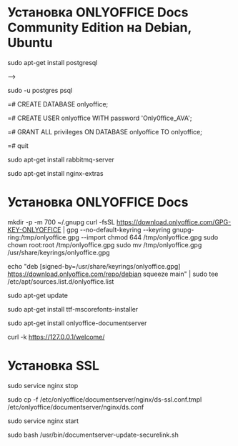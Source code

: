 # Установка ONLYOFFICE Docs Community Edition на Debian, Ubuntu

<!-- Установка и настройка PostgreSQL: -->

sudo apt-get install postgresql

<!-- Зайдем в sql-оболочку под пользователем posgrtes: --> -->

sudo -u postgres psql

<!-- Создадим базу данных и пользователя, который будет иметь к ней полный доступ: -->

=# CREATE DATABASE onlyoffice;

=# CREATE USER onlyoffice WITH password 'Only0ffice_AVA';

=# GRANT ALL privileges ON DATABASE onlyoffice TO onlyoffice;

=# quit

<!-- Установка rabbitmq: -->

sudo apt-get install rabbitmq-server

<!-- При использовании Ubuntu 18.04 потребуется установка пакета nginx-extras. Это можно сделать с помощью команды: -->

sudo apt-get install nginx-extras

# Установка ONLYOFFICE Docs

<!-- Добавьте GPG-ключ: -->

mkdir -p -m 700 ~/.gnupg
curl -fsSL https://download.onlyoffice.com/GPG-KEY-ONLYOFFICE | gpg --no-default-keyring --keyring gnupg-ring:/tmp/onlyoffice.gpg --import
chmod 644 /tmp/onlyoffice.gpg
sudo chown root:root /tmp/onlyoffice.gpg
sudo mv /tmp/onlyoffice.gpg /usr/share/keyrings/onlyoffice.gpg

<!-- Добавьте репозиторий ONLYOFFICE Docs: -->

echo "deb [signed-by=/usr/share/keyrings/onlyoffice.gpg] https://download.onlyoffice.com/repo/debian squeeze main" | sudo tee /etc/apt/sources.list.d/onlyoffice.list

<!-- Обновите кэш менеджера пакетов: -->

sudo apt-get update

<!-- Установите mscorefonts: -->

sudo apt-get install ttf-mscorefonts-installer

<!-- Установите ONLYOFFICE Docs -->

sudo apt-get install onlyoffice-documentserver

<!-- Проверить ответ от onlyoffice можно командой: -->

curl -k https://127.0.0.1/welcome/

<!-- Сервис работает по http -->

# Установка SSL

<!-- Когда у вас будет сертификат, переходите к последующим действиям: -->

<!-- Остановите сервис NGINX: -->

sudo service nginx stop

<!-- Скопируйте файл ds-ssl.conf.tmpl в файл ds.conf с помощью следующей команды: -->

sudo cp -f /etc/onlyoffice/documentserver/nginx/ds-ssl.conf.tmpl /etc/onlyoffice/documentserver/nginx/ds.conf

<!-- Отредактируйте файл /etc/onlyoffice/documentserver/nginx/ds.conf, заменив все параметры в двойных фигурных скобках {{...}} на фактически используемые: -->
<!-- {{SSL_CERTIFICATE_PATH}} - путь к вашему сертификату SSL;
{{SSL_KEY_PATH}} - путь к закрытому ключу сертификата SSL;
{{SSL_VERIFY_CLIENT}} - параметр, определяющий, включена ли проверка клиентских сертификатов (допустимые значения: on, off, optional и optional_no_ca);
{{CA_CERTIFICATES_PATH}} - путь к клиентскому сертификату, который будет проверяться, если проверка включена в предыдущем параметре;
{{ONLYOFFICE_HTTPS_HSTS_MAXAGE}} - дополнительный параметр настройки для задания параметра max-age HSTS в конфигурации виртуального хоста NGINX для ONLYOFFICE Docs, применяется только в тех случаях, когда используется SSL (как правило, по умолчанию задается значение 31536000, что считается достаточно безопасным);
{{SSL_DHPARAM_PATH}} - путь к параметру Диффи-Хеллмана;
Обратитесь к документации NGINX для получения дополнительной информации о параметрах SSL, которые используются в файле конфигурации.

Когда все изменения будут внесены, можно снова запустить сервис NGINX: -->

sudo service nginx start

<!-- Для правильной работы портала должен быть открыт порт 443. -->
<!-- Запустите следующий скрипт: -->

sudo bash /usr/bin/documentserver-update-securelink.sh

<!-- Важно!
1. Установить корневой сертификат
2. Установить данный хост в доверенные на сервере Next cloud -->
